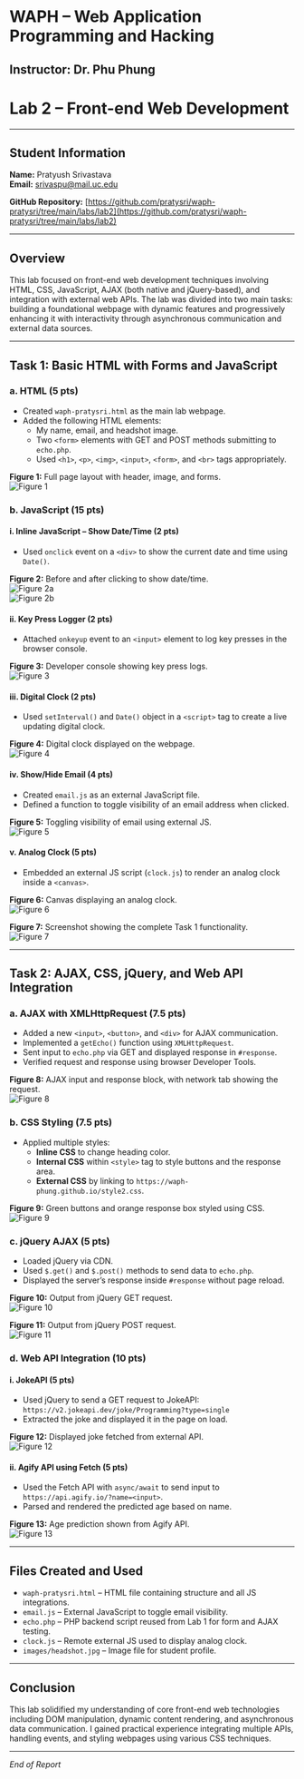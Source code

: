 # WAPH – Web Application Programming and Hacking

## Instructor: Dr. Phu Phung

# Lab 2 – Front-end Web Development

---

## Student Information
**Name:** Pratyush Srivastava  
**Email:** srivaspu@mail.uc.edu  

**GitHub Repository:** [https://github.com/pratysri/waph-pratysri/tree/main/labs/lab2](https://github.com/pratysri/waph-pratysri/tree/main/labs/lab2)

---

## Overview
This lab focused on front-end web development techniques involving HTML, CSS, JavaScript, AJAX (both native and jQuery-based), and integration with external web APIs. The lab was divided into two main tasks: building a foundational webpage with dynamic features and progressively enhancing it with interactivity through asynchronous communication and external data sources.

---

## Task 1: Basic HTML with Forms and JavaScript

### a. HTML (5 pts)
- Created `waph-pratysri.html` as the main lab webpage.
- Added the following HTML elements:
  - My name, email, and headshot image.
  - Two `<form>` elements with GET and POST methods submitting to `echo.php`.
  - Used `<h1>`, `<p>`, `<img>`, `<input>`, `<form>`, and `<br>` tags appropriately.

**Figure 1:** Full page layout with header, image, and forms.  
![Figure 1](images/1.png)

### b. JavaScript (15 pts)

#### i. Inline JavaScript – Show Date/Time (2 pts)
- Used `onclick` event on a `<div>` to show the current date and time using `Date()`.

**Figure 2:** Before and after clicking to show date/time.  
![Figure 2a](images/2.png)  
![Figure 2b](images/3.png)

#### ii. Key Press Logger (2 pts)
- Attached `onkeyup` event to an `<input>` element to log key presses in the browser console.

**Figure 3:** Developer console showing key press logs.  
![Figure 3](images/4.png)

#### iii. Digital Clock (2 pts)
- Used `setInterval()` and `Date()` object in a `<script>` tag to create a live updating digital clock.

**Figure 4:** Digital clock displayed on the webpage.  
![Figure 4](images/5.png)

#### iv. Show/Hide Email (4 pts)
- Created `email.js` as an external JavaScript file.
- Defined a function to toggle visibility of an email address when clicked.

**Figure 5:** Toggling visibility of email using external JS.  
![Figure 5](images/6.png)

#### v. Analog Clock (5 pts)
- Embedded an external JS script (`clock.js`) to render an analog clock inside a `<canvas>`.

**Figure 6:** Canvas displaying an analog clock.  
![Figure 6](images/7.png)

**Figure 7:** Screenshot showing the complete Task 1 functionality.  
![Figure 7](images/8.png)

---

## Task 2: AJAX, CSS, jQuery, and Web API Integration

### a. AJAX with XMLHttpRequest (7.5 pts)
- Added a new `<input>`, `<button>`, and `<div>` for AJAX communication.
- Implemented a `getEcho()` function using `XMLHttpRequest`.
- Sent input to `echo.php` via GET and displayed response in `#response`.
- Verified request and response using browser Developer Tools.

**Figure 8:** AJAX input and response block, with network tab showing the request.  
![Figure 8](images/9.png)

### b. CSS Styling (7.5 pts)
- Applied multiple styles:
  - **Inline CSS** to change heading color.
  - **Internal CSS** within `<style>` tag to style buttons and the response area.
  - **External CSS** by linking to `https://waph-phung.github.io/style2.css`.

**Figure 9:** Green buttons and orange response box styled using CSS.  
![Figure 9](images/10.png)

### c. jQuery AJAX (5 pts)
- Loaded jQuery via CDN.
- Used `$.get()` and `$.post()` methods to send data to `echo.php`.
- Displayed the server’s response inside `#response` without page reload.

**Figure 10:** Output from jQuery GET request.  
![Figure 10](images/11.png)

**Figure 11:** Output from jQuery POST request.  
![Figure 11](images/12.png)

### d. Web API Integration (10 pts)

#### i. JokeAPI (5 pts)
- Used jQuery to send a GET request to JokeAPI: `https://v2.jokeapi.dev/joke/Programming?type=single`
- Extracted the joke and displayed it in the page on load.

**Figure 12:** Displayed joke fetched from external API.  
![Figure 12](images/13.png)

#### ii. Agify API using Fetch (5 pts)
- Used the Fetch API with `async/await` to send input to `https://api.agify.io/?name=<input>`.
- Parsed and rendered the predicted age based on name.

**Figure 13:** Age prediction shown from Agify API.  
![Figure 13](images/14.png)

---

## Files Created and Used
- `waph-pratysri.html` – HTML file containing structure and all JS integrations.
- `email.js` – External JavaScript to toggle email visibility.
- `echo.php` – PHP backend script reused from Lab 1 for form and AJAX testing.
- `clock.js` – Remote external JS used to display analog clock.
- `images/headshot.jpg` – Image file for student profile.

---

## Conclusion
This lab solidified my understanding of core front-end web technologies including DOM manipulation, dynamic content rendering, and asynchronous data communication. I gained practical experience integrating multiple APIs, handling events, and styling webpages using various CSS techniques.

---

*End of Report*